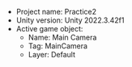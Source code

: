 <!-- UNITY CODE ASSIST INSTRUCTIONS START -->
- Project name: Practice2
- Unity version: Unity 2022.3.42f1
- Active game object:
  - Name: Main Camera
  - Tag: MainCamera
  - Layer: Default
<!-- UNITY CODE ASSIST INSTRUCTIONS END -->